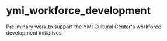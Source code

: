 # ymi_workforce_development
Preliminary work to support the YMI Cultural Center's workforce development initiatives
